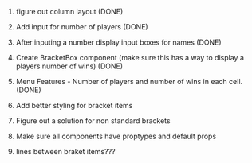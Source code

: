 1. figure out column layout (DONE)
2. Add input for number of players (DONE)
3. After inputing a number display input boxes for names (DONE)
4. Create BracketBox component (make sure this has a way to display a players number of wins) (DONE)
5. Menu Features - Number of players and number of wins in each cell. (DONE)

6. Add better styling for bracket items
7. Figure out a solution for non standard brackets
8. Make sure all components have proptypes and default props
9. lines between braket items???
